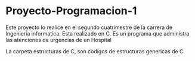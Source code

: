 # Proyecto-Programacion-1
Este proyecto lo realice en el segundo cuatrimestre de la carrera de Ingenieria informatica. Esta realizado en C. Es un programa que  administra las atenciones de urgencias de un Hospital

La carpeta estructuras de C, son codigos de estructuras genericas de C
